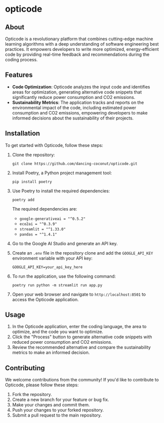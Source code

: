 # opticode

## About

Opticode is a revolutionary platform that combines cutting-edge machine learning algorithms with a deep understanding of software engineering best practices. It empowers developers to write more optimized, energy-efficient code by providing real-time feedback and recommendations during the coding process.

## Features

- **Code Optimization**: Opticode analyzes the input code and identifies areas for optimization, generating alternative code snippets that significantly reduce power consumption and CO2 emissions.
- **Sustainability Metrics**: The application tracks and reports on the environmental impact of the code, including estimated power consumption and CO2 emissions, empowering developers to make informed decisions about the sustainability of their projects.

## Installation

To get started with Opticode, follow these steps:

1. Clone the repository:

   ```
   git clone https://github.com/dancing-coconut/opticode.git
   ```

2. Install Poetry, a Python project management tool:

   ```
   pip install poetry
   ```

3. Use Poetry to install the required dependencies:

   ```
   poetry add
   ```

   The required dependencies are:

   - `google-generativeai = "^0.5.2"`
   - `eco2ai = "^0.3.9"`
   - `streamlit = "^1.33.0"`
   - `pandas = "^1.4.1"`

4. Go to the Google AI Studio and generate an API key.

5. Create an `.env` file in the repository clone and add the `GOOGLE_API_KEY` environment variable with your API key:

   ```
   GOOGLE_API_KEY=your_api_key_here
   ```

6. To run the application, use the following command:

   ```
   poetry run python -m streamlit run app.py
   ```

7. Open your web browser and navigate to `http://localhost:8501` to access the Opticode application.

## Usage

1. In the Opticode application, enter the coding language, the area to optimize, and the code you want to optimize.
2. Click the "Process" button to generate alternative code snippets with reduced power consumption and CO2 emissions.
3. Review the recommended alternative and compare the sustainability metrics to make an informed decision.

## Contributing

We welcome contributions from the community! If you'd like to contribute to Opticode, please follow these steps:

1. Fork the repository.
2. Create a new branch for your feature or bug fix.
3. Make your changes and commit them.
4. Push your changes to your forked repository.
5. Submit a pull request to the main repository.

